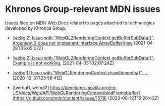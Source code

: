 # Khronos Group-relevant MDN issues

[Issues filed on MDN Web Docs](https://github.com/mdn/content/issues) related to pages attached to technologies developed by Khronos Group.

* [[webgl2] Issue with "WebGL2RenderingContext.getBufferSubData()": Argument 3 does not implement interface ArrayBufferView](https://github.com/mdn/content/issues/4539) (2021-04-28T05:05:07Z)
  
* [[webgl2] Issue with "WebGL2RenderingContext.getBufferSubData()": Example is not working.](https://github.com/mdn/content/issues/3829) (2021-04-05T02:07:24Z)
  
* [[webgl1] Issue with "WebGLRenderingContext.drawElements()": …](https://github.com/mdn/content/issues/813) (2020-12-31T23:56:41Z)
  
* [[webgl1, webgl2] https://developer.mozilla.org/en-US/docs/Web/API/WebGLRenderingContext/bindFramebuffer](https://github.com/mdn/content/issues/1578) (2020-08-12T15:26:43Z)
  
